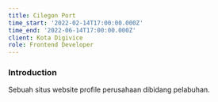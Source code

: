 ```yaml
---
title: Cilegon Port
time_start: '2022-02-14T17:00:00.000Z'
time_end: '2022-06-14T17:00:00.000Z'
client: Kota Digivice
role: Frontend Developer
---
```


### Introduction

Sebuah situs website profile perusahaan dibidang pelabuhan.
